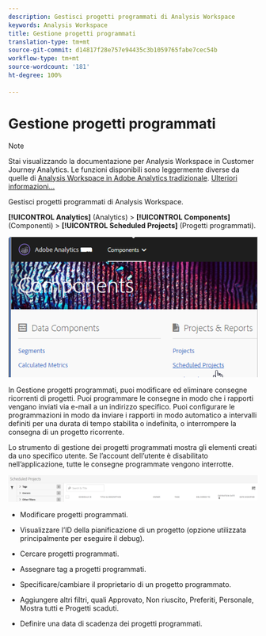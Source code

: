 ```yaml
---
description: Gestisci progetti programmati di Analysis Workspace
keywords: Analysis Workspace
title: Gestione progetti programmati
translation-type: tm+mt
source-git-commit: d14817f28e757e94435c3b1059765fabe7cec54b
workflow-type: tm+mt
source-wordcount: '181'
ht-degree: 100%

---
```



# Gestione progetti programmati

>[!NOTE]
>
>Stai visualizzando la documentazione per Analysis Workspace in Customer Journey Analytics. Le funzioni disponibili sono leggermente diverse da quelle di [Analysis Workspace in Adobe Analytics tradizionale](https://docs.adobe.com/content/help/it-IT/analytics/analyze/analysis-workspace/home.html). [Ulteriori informazioni...](/help/getting-started/cja-aa.md)

Gestisci progetti programmati di Analysis Workspace.

**[!UICONTROL Analytics]** (Analytics) > **[!UICONTROL Components]** (Componenti) > **[!UICONTROL Scheduled Projects]** (Progetti programmati).

![](assets/components-scheduled-projects.png)

In Gestione progetti programmati, puoi modificare ed eliminare consegne ricorrenti di progetti. Puoi programmare le consegne in modo che i rapporti vengano inviati via e-mail a un indirizzo specifico. Puoi configurare le programmazioni in modo da inviare i rapporti in modo automatico a intervalli definiti per una durata di tempo stabilita o indefinita, o interrompere la consegna di un progetto ricorrente.

Lo strumento di gestione dei progetti programmati mostra gli elementi creati da uno specifico utente. Se l’account dell’utente è disabilitato nell’applicazione, tutte le consegne programmate vengono interrotte.

![](assets/scheduled-projects.png)

* Modificare progetti programmati.
* Visualizzare l’ID della pianificazione di un progetto (opzione utilizzata principalmente per eseguire il debug).
* Cercare progetti programmati.
* Assegnare tag a progetti programmati.
* Specificare/cambiare il proprietario di un progetto programmato.
* Aggiungere altri filtri, quali Approvato, Non riuscito, Preferiti, Personale, Mostra tutti e Progetti scaduti.

* Definire una data di scadenza dei progetti programmati.

